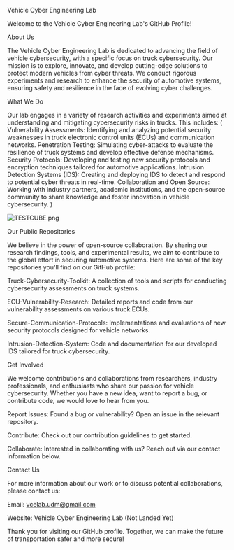 Vehicle Cyber Engineering Lab

Welcome to the Vehicle Cyber Engineering Lab's GitHub Profile!

About Us

The Vehicle Cyber Engineering Lab is dedicated to advancing the field of vehicle cybersecurity, with a specific focus on truck cybersecurity. Our mission is to explore, innovate, and develop cutting-edge solutions to protect modern vehicles from cyber threats. We conduct rigorous experiments and research to enhance the security of automotive systems, ensuring safety and resilience in the face of evolving cyber challenges.

What We Do

Our lab engages in a variety of research activities and experiments aimed at understanding and mitigating cybersecurity risks in trucks. This includes:
(
Vulnerability Assessments: Identifying and analyzing potential security weaknesses in truck electronic control units (ECUs) and communication networks.
Penetration Testing: Simulating cyber-attacks to evaluate the resilience of truck systems and develop effective defense mechanisms.
Security Protocols: Developing and testing new security protocols and encryption techniques tailored for automotive applications.
Intrusion Detection Systems (IDS): Creating and deploying IDS to detect and respond to potential cyber threats in real-time.
Collaboration and Open Source: Working with industry partners, academic institutions, and the open-source community to share knowledge and foster innovation in vehicle cybersecurity.
)

![TESTCUBE.png](https://raminaama.github.io/VCLHomepage/MainPage/TESTCUBE.png)

Our Public Repositories

We believe in the power of open-source collaboration. By sharing our research findings, tools, and experimental results, we aim to contribute to the global effort in securing automotive systems. Here are some of the key repositories you'll find on our GitHub profile:

Truck-Cybersecurity-Toolkit: A collection of tools and scripts for conducting cybersecurity assessments on truck systems.

ECU-Vulnerability-Research: Detailed reports and code from our vulnerability assessments on various truck ECUs.

Secure-Communication-Protocols: Implementations and evaluations of new security protocols designed for vehicle networks.

Intrusion-Detection-System: Code and documentation for our developed IDS tailored for truck cybersecurity.

Get Involved

We welcome contributions and collaborations from researchers, industry professionals, and enthusiasts who share our passion for vehicle cybersecurity. Whether you have a new idea, want to report a bug, or contribute code, we would love to hear from you.

Report Issues: Found a bug or vulnerability? Open an issue in the relevant repository.

Contribute: Check out our contribution guidelines to get started.

Collaborate: Interested in collaborating with us? Reach out via our contact information below.

Contact Us

For more information about our work or to discuss potential collaborations, please contact us:

Email: vcelab.udm@gmail.com

Website: Vehicle Cyber Engineering Lab (Not Landed Yet)

Thank you for visiting our GitHub profile. Together, we can make the future of transportation safer and more secure!
